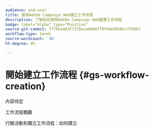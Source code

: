 ```yaml
---
audience: end-user
title: 使用Adobe Campaign Web建立工作流程
description: 了解如何使用Adobe Campaign Web建置工作流程
badge: label="Alpha" type="Positive"
source-git-commit: f77b5a483f7276ecade687f9fd9e9028ec750dbf
workflow-type: tm+mt
source-wordcount: '36'
ht-degree: 0%

---
```



# 開始建立工作流程 {#gs-workflow-creation}

內容待定

工作流程概觀

行銷活動和獨立工作流程：如何建立
